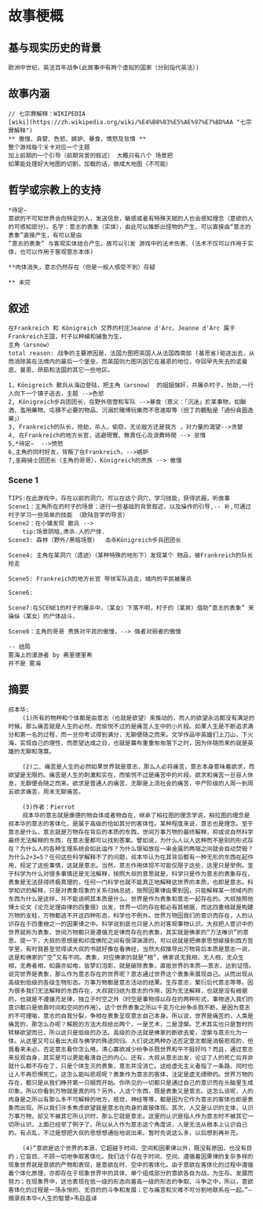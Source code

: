 # 故事梗概
## 基与现实历史的背景
    欧洲中世纪，英法百年战争(此故事中有两个虚拟的国家（分别指代英法）)
## 故事内涵
    // 七宗罪解释：WIKIPEDIA
    [wiki](https://zh.wikipedia.org/wiki/%E4%B8%83%E5%AE%97%E7%BD%AA "七宗罪解释")
    ** 傲慢、貪婪、色慾、嫉妒、暴食、憤怒及怠惰 ** 
    整个游戏每个关卡对应一个主题 
    加上前期的一个引导（前期背景的叙述） 大概只有八个 场景把
    如果能处理好大地图的切割，加载的话，做成大地图（不可能）
## 哲学或宗教上的支持
    *待定—
    意欲的不可知世界会向特定的人，发送信息，敏感或者有特殊天赋的人也会感知理念（意欲的人的可感知部分）。名字：意志的表象（实体），由此可以推断出怪物的产生，可以直接由“意志的表象”直接产生，有可以是由
    “意志的表象” 与客观实体结合产生。故可以引发 游戏中的法术伤害、(法术不仅可以作用于实体，也可以作用于客观意志本体)
    
    **肉体消失，意志仍然存在（但是一般人感受不到）存疑

    ** 未完





 


## 叙述
    在Frankreich 和 Königreich 交界的村庄Jeanne d'Arc，Jeanne d'Arc 属于Frankreich王国，村子以种植和捕鱼为生，
    主角（arsnow）
    total reason: 战争的主要原因是，法国力图把英国人从法国西南部 (基思省)驱逐出去，从而消除英在法境内的最后一个堡垒，而英国则力图巩固它在基恩的地位，夺回早先失去的诺曼底、曼恩、昂茹和法国的其它一些地区。 

    1，Königreich 散兵从海边登陆，把主角（arsnow） 的姐姐强奸，并屠杀村子，抢劫,一行人向下一个镇子逃去，主题 -->色慾
    2, Königreich步兵团团长，在野外宿营和军队 -->暴食（意义：「沉迷」於某事物，如酗酒、濫用藥物、屯積不必要的物品、沉溺於賭博玩樂而不思進取等（但丁的觀點是「過份貪圖逸樂」）
    3, Frankreich的队长，抢劫，杀人，偷窃，无论敌方还是我方 ，对力量的渴望-->贪婪
    4, 在Frankreich的地方长官，逃避現實、無責任心及浪費時間 --> 怠惰
    5,*待定—  -->愤怒
    6,主角的同村好友，背叛了在Frankreich，-->嫉妒
    7,圣殿骑士团团长（主角的哥哥），Königreich的贵族 --> 傲慢

### Scene 1 
    TIPS:在此游戏中，存在以前的洞穴，可以在这个洞穴，学习技能，获得武器，听故事
    Scene1：主角所在的村子的场景：进行一些基础的背景叙述，以及操作的引导,-- 补,可通过村子学习一些简单的技能 （欧陆哲学的导言）
    Scene2：在小镇发现 散兵 -->
        tip:场景阴暗,肃杀.人的尸体.
    Scene3: 森林（野外/黑暗场景）  击杀Königreich步兵团团长
        
    Scene4: 主角在某洞穴（遗迹）（某种特殊的地形下）发现某个 物品，被Frankreich的队长抢走

    Scene5: Frankreich的地方长官 带领军队逃走，城内的平民被屠杀  

    Scene6:  

    Scene7:在SCENE1的村子的屠杀中，（某女）下落不明，村子的（某男）借助“意志的表象” 来操纵（某女）的尸体战斗，  
    
    Scene8：主角的哥哥 贵族对平民的傲慢，--> 强者对弱者的傲慢

    -- 结局
    雾海上的漫游者 by 弗里德里希
    并不是 雾海
    
    
## 摘要
    叔本华:
        (1)所有的物种和个体都是由意志（也就是欲望）来推动的，而人的欲望永远都没有满足的时候，那么痛苦就是人生的必然，而愉悦不过的是痛苦人生中的小片段。如果人生是不断追求满分和第一名的过程，而一旦你考试得到满分，无聊便随之而来。文学作品中英雄们上刀山，下火海，实现自己的理性，而愿望达成之日，也就是幕布重重匆匆落下之时，因为伴随而来的就是英雄的无聊和落寞。

        (2)二、痛苦是人生的必然如果世界就是意志，那么人必将痛苦，意志本身意味着欲求，而欲望是无限的。痛苦是人生的刺激和实在，而愉悦不过是痛苦中的片段。欲求和痛苦一旦容人休息，无聊便会随之而来。欲求是普通人的痛苦，无聊是上流社会的痛苦，中产阶级的人周一到周五欲求痛苦，周末无聊痛苦。

        (3)作者：Pierrot
        叔本华的意志就是康德的物自体或者物自在，继承了柏拉图的理念学说，柏拉图的理念是叔本华的意志的客体化，是属于高级的恰如其分的客体性。某种程度来说，意志也是理念。至于意志是什么，意志就是万物存在背后的本质的东西，世间万事万物的最终解释，抑或说自然科学最终无法解释的东西，在意志里都可以找到答案。譬如说，为什么人以人这种而不是别的形式存在？为什么人的各种生理系统会如此运作？为什么银铂放在一串金属的两端之间就会自动焚毁？为什么2+3=5？任何这些科学解释不了的问题，叔本华认为在其背后都有一种无形的东西在起作用，规定了这些事情，这就是意志。当然，意志作用体现不可能仅限于这些，这里只是举例。至于科学为什么对很多事情还是无法解释，按照大叔的意思就是，科学只是作为意志的表象存在，表象是无法获得终极真理的，任何一门科学也就不能真正地解释这世界的本质，也即是意志。科学知识的解释，只是对表象现象的关系归纳总结，按照因果律由果到因，只能解释某一领域内的东西为什么是这样，并不能说明其本质是什么。世界是作为表象和意志一起存在的。大叔按照他博士论文《论充足理由律的四重很》出发，世界一切的存在都必有其根据，而这四重根就是构建万物的支柱，万物都逃不开这四种形态，科学也不例外。世界万物因我们的意识而存在，人的认识存在于四重根之一的因果律之中。科学说到底也只是人的对客观事物认识。大叔把人意识中的世界就称为表象，世间万物都只是遵循充足律而存在的表象，其实就是佛家的“万法唯识”的意思。提一下，大叔的思想是和印度佛陀之间有很深渊源的，可以说就是把佛家思想嫁接到西方哲学里，有时我甚至觉得读大叔的书就好像在看佛经，当然大叔推导出万物背后本质是意志一说，这是和佛家的“空”又有不同。表象，对应佛家的就是“相”，佛家说无我相，无人相，无众生相，无寿者相，如露亦如电，皆梦幻泡影，就是破除表象，直抵世界的本质——意志，达到证悟。说完世界是表象，那么作为意志存在的世界呢？意志通过世界这个表象来展现自己。从而出现从高级到低级的各级生物形态。万事万物都是意志活动的结果。生存意志，繁衍后代意志等等。因为很多我们无法解释的东西存在，大叔就归结为意志的作用，因为无法解释，也就是没有根据的，也就是不遵循充足律，独立于时空之外（时空是事物得以存在的两种形式，事物进入我们的意识都只是依靠时间和空间的作用）。这个世界表象之所以千变万化纷争杀戮不断，是因为意志的不可理喻，意志的自我分裂，争相在表象呈现意志自己本身。所以说，世界是痛苦的，人类是痛苦的，那怎么办呢？解脱的方法大叔给出两个，一是艺术，二是涅槃。艺术其实也只是暂时的转移欲望而已，所以这只是低级的办法。高级的办法就是佛家的断欲去爱，涅槃与意志化为一体。从这里又可以看出大叔与佛学的殊途同归。人们说这两种办法否定意志都是消极悲观的，但我看来未必。否定意志看你怎么用，清心寡欲减少纷争杀戮世界和平不挺好吗？而且，通过意志来反观自身，其实是可以更能看清自己的内心。还有，大叔从意志出发，论证了人的死亡后并非就什么都不存在了，只是个体生灭的表象，意志并没消亡。这给虚无主义者指了一条路，同时也让人不再恐惧死亡。这怎么能叫悲观呢？表象作为意志的客体，注定是虚无缥缈的。世界万物的存在，都只是从我们睁开第一只眼而开始。你所见的一切都只是通过自己的意识而在头脑里生成印象。所以你看到万物就是真的吗？另外，人这个东西，既是表象又是意志。这怎么说呢，人的肉身是之所以有那么多不可解释的地方，感觉，神经等等，都是因为它作为意志的客体也即是表象而出现。所以我们许多焦虑欲望就是意志在肉身的直接体现。其次，人又是认识的主体，认识万事万物，却又不被其它所认识时，那么它就是意志。这里的认识是指人作为意志时不被其它一切所认识，上面已经举了例子了。所以从人作为意志这个角度说，人是无法从根本上认识自己的。有点乱，不过是想把大叔的思想想通俗地说出来。暂时先说这么多，以后想到再补充。
        
        (4)“意欲是这个世界的本源，它超越于时间、空间和因果律以外，既没有原因，也没有目的；它盲目、不顾一切地争取客体化。我们这个存在于时间、空间、遵循着因果律的复杂多样的现象世界就是意欲的产物和表现，是意欲在时、空中的客体化。由于意欲在客体化的过程中遵循着个体化原理，亦即存在于现象世界中的具体、单个组成部分的意欲各自为战，为生存、发展而努力；在现象界中，这也表现在低一级的形态向着高一级的形态的争取、斗争之中，所以，意欲客体化的过程是一场永恒的、无目的的斗争和发展；它与痛苦和灾难不可分割地联系在一起。”—摘录叔本华<人生的智慧>韦启昌译

        